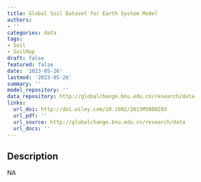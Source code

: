 ```yaml
---
title: Global Soil Dataset for Earth System Model
authors:
- ''
categories: data
tags:
- Soil
- SoilMap
draft: false
featured: false
date: '2023-05-26'
lastmod: '2023-05-26'
summary: ''
model_repository: ''
data_repository: http://globalchange.bnu.edu.cn/research/data
links:
  url_doi: http://doi.wiley.com/10.1002/2013MS000293
  url_pdf: ''
  url_source: http://globalchange.bnu.edu.cn/research/data
  url_docs: ''
---
```


## Description

NA


